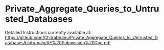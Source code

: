 # Private_Aggregate_Queries_to_Untrusted_Databases

Detailed Instructions currently available at: https://github.com/Chitrabhanu/Private_Aggregate_Queries_to_Untrusted_Databases/blob/main/AE%20Submission%20Doc.pdf
